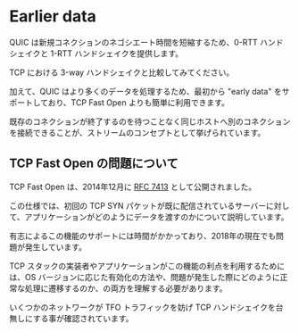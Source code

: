 # Earlier data

QUIC は新規コネクションのネゴシエート時間を短縮するため、0-RTT ハンドシェイクと 1-RTT ハンドシェイクを提供します。

TCP における 3-way ハンドシェイクと比較してみてください。

加えて、QUIC はより多くのデータを処理するため、最初から "early data" をサポートしており、TCP Fast Open よりも簡単に利用できます。

既存のコネクションが終了するのを待つことなく同じホストへ別のコネクションを接続できることが、ストリームのコンセプトとして挙げられています。



## TCP Fast Open の問題について

TCP Fast Open は、2014年12月に [RFC 7413](https://tools.ietf.org/html/rfc7413) として公開されました。

この仕様では、初回の TCP SYN パケットが既に配信されているサーバーに対して、アプリケーションがどのようにデータを渡すのかについて説明しています。

有志によるこの機能のサポートには時間がかかっており、2018年の現在でも問題が発生しています。

TCP スタックの実装者やアプリケーションがこの機能の利点を利用するためには、OS バージョンに応じた有効化の方法や、問題が発生した際にどのように正常な処理に遷移するのか、の両方を理解する必要があります。

いくつかのネットワークが TFO トラフィックを妨げ TCP ハンドシェイクを台無しにする事が確認されています。

